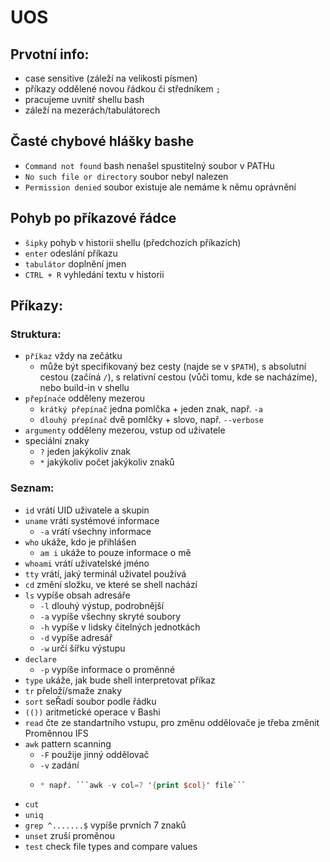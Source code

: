 # UOS
## Prvotní info:
* case sensitive (záleží na velikosti písmen)
* příkazy oddělené novou řádkou či středníkem ```;```
* pracujeme uvnitř shellu bash
* záleží na mezerách/tabulátorech
## Časté chybové hlášky bashe
* ```Command not found``` bash nenašel spustitelný soubor v PATHu
* ```No such file or directory``` soubor nebyl nalezen
* ```Permission denied``` soubor existuje ale nemáme k němu oprávnění
## Pohyb po příkazové řádce
* ```šipky``` pohyb v historii shellu (předchozích příkazích)
* ```enter``` odeslání příkazu
* ```tabulátor``` doplnění jmen
* ```CTRL + R``` vyhledání textu v historii
## Příkazy:
### Struktura:
* ```příkaz``` vždy na zečátku
  * může být specifikovaný bez cesty (najde se v ```$PATH```), s absolutní cestou (začíná ```/```), s relativní cestou (vůči tomu, kde se nacházíme), nebo build-in v shellu
* ```přepínaće``` odděleny mezerou
  * ```krátký přepínač``` jedna pomlčka + jeden znak, např. ```-a```
  * ```dlouhý pŕepínač``` dvě pomlčky + slovo, např. ```--verbose```
* ```argumenty``` odděleny mezerou, vstup od uživatele
* speciální znaky
  * ```?``` jeden jakýkoliv znak
  * ```*``` jakýkoliv počet jakýkoliv znaků
### Seznam:
* ```id``` vrátí UID uživatele a skupin
* ```uname``` vrátí systémové informace
  * ```-a``` vrátí vśechny informace
* ```who``` ukáže, kdo je přihlášen
  * ```am i``` ukáže to pouze informace o mě
* ```whoami``` vrátí uživatelské jméno
* ```tty``` vrátí, jaký terminál uživatel používá
* ```cd``` změní složku, ve které se shell nachází
* ```ls``` vypíše obsah adresáře
  * ```-l``` dlouhý výstup, podrobnější
  * ```-a``` vypíše všechny skryté soubory
  * ```-h``` vypíše v lidsky čitelných jednotkách
  * ```-d``` vypíše adresář
  * ```-w``` určí šířku výstupu
* ```declare```
  * ```-p``` vypíše informace o proměnné
* ```type``` ukáže, jak bude shell interpretovat příkaz
* ```tr``` přeloží/smaže znaky
* ```sort``` seŘadí soubor podle řádku
* ```(())``` aritmetické operace v Bashi
* ```read``` čte ze standartního vstupu, pro změnu oddělovače je třeba změnit Proměnnou IFS
* ```awk``` pattern scanning
  * ```-F``` použije jinný oddělovač
  * ```-v``` zadání
  * ```awk -F 'Oddělovač' -v parametry 'příkaz' soubor
    * např. ```awk -v col=7 '{print $col}' file```
* ```cut```
* ```uniq```
* ```grep ^.......$``` vypíše prvních 7 znaků
* ```unset``` zruší proměnou
* ```test``` check file types and compare values
